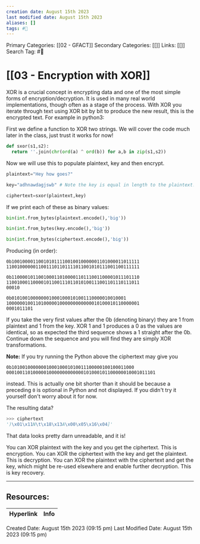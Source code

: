 ```yaml
---
creation date: August 15th 2023
last modified date: August 15th 2023
aliases: []
tags: #📖
---
```


Primary Categories: [[02 - GFACT]] 
Secondary Categories: [[]] 
Links: [[]] 
Search Tag: #📖  

# [[03 - Encryption with XOR]]  

XOR is a crucial concept in encrypting data and one of the most simple forms of encryption/decryption. It is used in many real world implementations, though often as a stage of the process. With XOR you iterate through text using XOR bit by bit to produce the new result, this is the encrypted text. For example in python3:

First we define a function to XOR two strings. We will cover the code much later in the class, just trust it works for now!

```python
def sxor(s1,s2):
  return ''.join(chr(ord(a) ^ ord(b)) for a,b in zip(s1,s2))
```

Now we will use this to populate plaintext, key and then encrypt.

```python
plaintext="Hey how goes?"

key="adhnawdagjswb" # Note the key is equal in length to the plaintext.

ciphertext=sxor(plaintext,key)
```

If we print each of these as binary values:

```python
bin(int.from_bytes(plaintext.encode(),'big'))

bin(int.from_bytes(key.encode(),'big'))

bin(int.from_bytes(ciphertext.encode(),'big'))
```

Producing (in order):

```binary 
0b100100001100101011110010010000001101000011011111
11001000000110011101101111011001010111001100111111
```

```binary
0b110000101100100011010000110111001100001011101110
11001000110000101100111011010100111001101110111011
00010
```

```binary
0b0101001000000010001000101001110000010010001 10000001001101000001000000000000010100010110000001
0001011101
```

If you take the very first values after the 0b (denoting binary) they are 1 from plaintext and 1 from the key. XOR 1 and 1 produces a 0 as the values are identical, so as expected the third sequence shows a 1 straight after the 0b. Continue down the sequence and you will find they are simply XOR transformations.

**Note:** If you try running the Python above the ciphertext may give you 

```
0b1010010000000100010001010011100000100100011000 
00010011010000010000000000000101000101100000010001011101
```

instead. This is actually one bit shorter than it should be because a preceding `0` is optional in Python and not displayed. If you didn't try it yourself don't worry about it for now.

The resulting data?

```python
>>> ciphertext 
')\x01\x11N\t\x18\x13A\x00\x05\x16\x04]'
```

That data looks pretty darn unreadable, and it is!

You can XOR plaintext with the key and you get the ciphertext. This is encryption. You can XOR the ciphertext with the key and get the plaintext. This is decryption. You can XOR the plaintext with the ciphertext and get the key, which might be re-used elsewhere and enable further decryption. This is key recovery.



___

## Resources:

| Hyperlink | Info |
| --------- | ---- |


Created Date: August 15th 2023 (09:15 pm) 
Last Modified Date: August 15th 2023 (09:15 pm)
